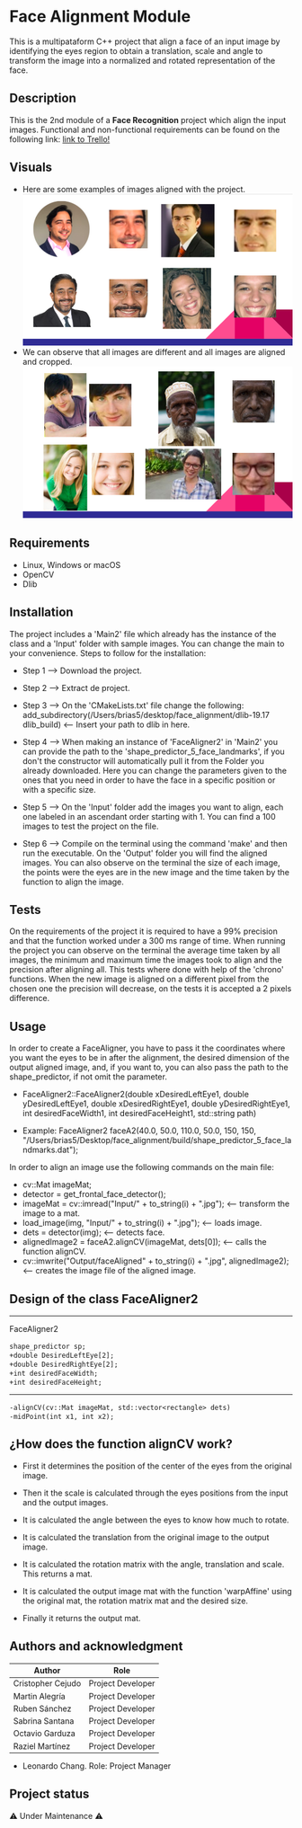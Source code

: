 # Face Alignment Module

This is a multipataform C++ project that align a face of an input image by identifying the eyes region to obtain a translation, scale and angle to transform the image into a normalized and rotated representation of the face.

## Description

This is the 2nd module of a **Face Recognition** project which align the input images. Functional and non-functional requirements can be found on the following link: [link to Trello!](https://trello.com/invite/b/5WHeFcX2/cf90313ec5cdf6685094467676a64ffd/face-recognition-module-2)

## Visuals
* Here are some examples of images aligned with the project.
![imagen1](ImagenesReadme/imagen1.png)
* We can observe that all images are different and all images are aligned and cropped.
![imagen2](ImagenesReadme/imagen2.png)
## Requirements
* Linux, Windows or macOS
* OpenCV
* Dlib

## Installation
The project includes a 'Main2' file which already has the instance of the class and a 'Input' folder with sample images. You can change the main to your convenience.
Steps to follow for the installation:
* Step 1 --> Download the project.

* Step 2 --> Extract de project.

* Step 3 --> On the 'CMakeLists.txt' file change the following:
add_subdirectory(/Users/brias5/desktop/face_alignment/dlib-19.17 dlib_build) <-- Insert your path to dlib in here.

* Step 4 --> When making an instance of 'FaceAligner2' in 'Main2' you can provide the path to the 'shape_predictor_5_face_landmarks', if you don't the constructor will automatically pull it from the Folder you already downloaded. Here you can change the parameters given to the ones that you need in order to have the face in a specific position or with a specific size.

* Step 5 --> On the 'Input' folder add the images you want to align, each one labeled in an ascendant order starting with 1. You can find a 100 images to test the project on the file.

* Step 6 --> Compile on the terminal using the command 'make' and then run the executable. On the 'Output' folder you will find the aligned images. You can also observe on the terminal the size of each image, the points were the eyes are in the new image and the time taken by the function to align the image.

## Tests
On the requirements of the project it is required to have a 99% precision and that the function worked under a 300 ms range of time.
When running the project you can observe on the terminal the average time taken by all images, the minimum and maximum time the images took to align and the precision after aligning all.
This tests where done with help of the 'chrono' functions. When the new image is aligned on a different pixel from the chosen one the precision will decrease, on the tests it is accepted a 2 pixels difference.

## Usage
In order to create a FaceAligner, you have to pass it the coordinates where you want the eyes to be in after the alignment, the desired dimension of the output aligned image, and, if you want to, you can also pass the path to the shape_predictor, if not omit the parameter.

* FaceAligner2::FaceAligner2(double xDesiredLeftEye1, double yDesiredLeftEye1, double xDesiredRightEye1, double yDesiredRightEye1, int desiredFaceWidth1, int desiredFaceHeight1, std::string path)

* Example: FaceAligner2 faceA2(40.0, 50.0, 110.0,  50.0, 150, 150, "/Users/brias5/Desktop/face_alignment/build/shape_predictor_5_face_landmarks.dat");

In order to align an image use the following commands on the main file:
* cv::Mat imageMat;
* detector = get_frontal_face_detector();
* imageMat = cv::imread("Input/" + to_string(i) + ".jpg"); <-- transform the image to a mat.
* load_image(img, "Input/" + to_string(i) + ".jpg"); <-- loads image.
* dets = detector(img); <-- detects face.
* alignedImage2 = faceA2.alignCV(imageMat, dets[0]); <-- calls the function alignCV.
* cv::imwrite("Output/faceAligned" + to_string(i) + ".jpg", alignedImage2); <-- creates the image file of the aligned image.

## Design of the class FaceAligner2
------------
FaceAligner2

    shape_predictor sp;
    +double DesiredLeftEye[2];
    +double DesiredRightEye[2];
    +int desiredFaceWidth;
    +int desiredFaceHeight;

------------
    -alignCV(cv::Mat imageMat, std::vector<rectangle> dets)
    -midPoint(int x1, int x2);

## ¿How does the function alignCV work?

* First it determines the position of the center of the eyes from the original image.

* Then it the scale is calculated through the eyes positions from the input and the output images.

* It is calculated the angle between the eyes to know how much to rotate.

* It is calculated the translation from the original image to the output image.

* It is calculated the rotation matrix with the angle, translation and scale. This returns a mat.

* It is calculated the output image mat with the function 'warpAffine' using the original mat, the rotation matrix mat and the desired size.

* Finally it returns the output mat.


## Authors and acknowledgment
Author | Role
------------ | -------------
Cristopher Cejudo | Project Developer
Martin Alegría | Project Developer
Ruben Sánchez | Project Developer
Sabrina Santana| Project Developer
Octavio Garduza | Project Developer
Raziel Martínez | Project Developer

* Leonardo Chang. Role: Project Manager

## Project status
⚠️ Under Maintenance ⚠️
